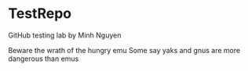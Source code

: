 # TestRepo
GitHub testing lab by Minh Nguyen

Beware the wrath of the hungry emu
Some say yaks and gnus are more dangerous than emus
